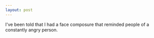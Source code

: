 ```yaml
---
layout: post
---
```


I've been told that I had a face composure that reminded people of a constantly
angry person.
